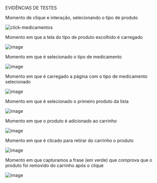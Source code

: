 EVIDÊNCIAS DE TESTES

Momento de clique e interação, selecionando o tipo de produto

![click-medicamentos](https://user-images.githubusercontent.com/63316218/157713324-9fe57dd0-c26a-43e9-b38b-4c09309b4f28.png)


Momento em que a tela do tipo de produto escolhido é carregado

![image](https://user-images.githubusercontent.com/63316218/157713750-0555e189-9e93-445b-9a07-cc94cf54a30e.png)


Momento em que é selecionado o tipo de medicamento

![image](https://user-images.githubusercontent.com/63316218/157714092-a9652a3c-a17c-42db-9af5-8a5e2996bba8.png)


Momento em que é carregado a página com o tipo de medicamento selecionado

![image](https://user-images.githubusercontent.com/63316218/157714300-ce59ae8f-4490-4926-a278-ac39782cdffd.png)


Momento em que é selecionado o primeiro produto da lista

![image](https://user-images.githubusercontent.com/63316218/157714461-ab441263-1d33-4f22-a1d9-238fd8aaf163.png)


Momento em que o produto é adicionado ao carrinho

![image](https://user-images.githubusercontent.com/63316218/157714691-df50cfb1-3f77-427c-851d-331e7f64cac8.png)


Momento em que é clicado para retirar do carrinho o produto

![image](https://user-images.githubusercontent.com/63316218/157715197-29905026-7e10-41cc-a28a-160d83d241e2.png)


Momento em que capturamos a frase (em verde) que comprova que o produto foi removido do carrinho após o clique

![image](https://user-images.githubusercontent.com/63316218/157715417-a773756e-b58c-4055-bc3e-c5a0bf991211.png)

